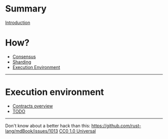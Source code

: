 # Summary

[Introduction](Introduction.md)

# How?

* [Consensus](How/Consensus.md)
* [Sharding]()
* [Execution Environment]()

---

# Execution environment

* [Contracts overview](Execution_environment/Contracts_overview.md)
* [TODO]()

---

Don't know about a better hack than this: https://github.com/rust-lang/mdBook/issues/1013
[CC0 1.0 Universal]()
